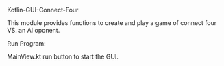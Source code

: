Kotlin-GUI-Connect-Four

This module provides functions to create and play a game of connect four VS. an AI oponent.

Run Program:

MainView.kt run button to start the GUI.
